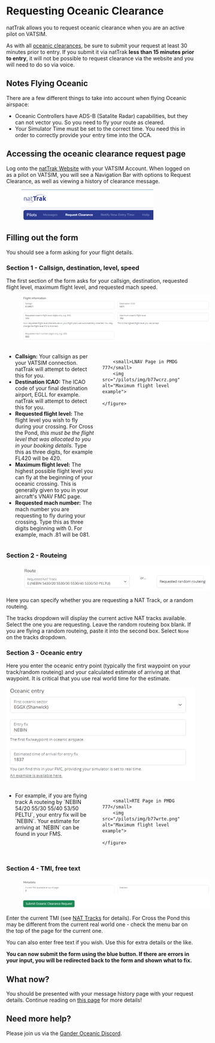 # Requesting Oceanic Clearance
natTrak allows you to request oceanic clearance when you are an active pilot on VATSIM.

As with all [oceanic clearances](/pilots/atc/clearances), be sure to submit your request at least 30 minutes prior to entry. If you submit it via natTrak **less than 15 minutes prior to entry**, it will not be possible to request clearance via the website and you will need to do so via voice.

## Notes Flying Oceanic
There are a few different things to take into account when flying Oceanic airspace:

* Oceanic Controllers have ADS-B (Satalite Radar) capabilities, but they can not vector you. So you need to fly your route as cleared.
* Your Simulator Time must be set to the correct time. You need this in order to correctly provide your entry time into the OCA.

## Accessing the oceanic clearance request page
Log onto the [natTrak Website](https://nattrak.vatsim.net/) with your VATSIM Account. When logged on as a pilot on VATSIM, you will see a Navigation Bar with options to Request Clearance, as well as viewing a history of clearance message.

<figure class="image image-style-align-right image_resized" style="width:70%">
<img src="/pilots/img/nattraknavbar.png">
</figure>

## Filling out the form

You should see a form asking for your flight details. 

### Section 1 - Callsign, destination, level, speed

The first section of the form asks for your callsign, destination, requested flight level, maximum flight level, and requested mach speed.

<figure class="image image-style-align-right image_resized" style="width:100%">
<img src="/pilots/img/nattrakclrpt1.png">
</figure>


<div style="display: flex; align-items: flex-start;">
    <div style="flex: 1;">
        <ul>
            <li><strong>Callsign:</strong> Your callsign as per your VATSIM connection. natTrak will attempt to detect this for you.</li>
            <li><strong>Destination ICAO:</strong> The ICAO code of your final destination airport, EGLL for example. natTrak will attempt to detect this for you.</li>
            <li><strong>Requested flight level:</strong> The flight level you wish to fly during your crossing. For Cross the Pond, <em>this must be the flight level that was allocated to you in your booking details.</em> Type this as three digits, for example FL420 will be 420.</li>
            <li><strong>Maximum flight level:</strong> The highest possible flight level you can fly at the beginning of your oceanic crossing. This is generally given to you in your aircraft's VNAV FMC page.</li>
            <li><strong>Requested mach number:</strong> The mach number you are requesting to fly during your crossing. Type this as three digits beginning with 0. For example, mach .81 will be 081.</li>
        </ul>
    </div>
    <figure class="image image-style-align-right image_resized" style="flex: 0 0 35%; margin-left: 20px;">

        <small>LNAV Page in PMDG 777</small>
        <img src="/pilots/img/b77wcrz.png" alt="Maximum flight level example">
        
    </figure>
</div>


### Section 2 - Routeing

<figure class="image image-style-align-right image_resized" style="width:100%">
<img src="/pilots/img/nattrakclrpt2.png">
</figure>

Here you can specify whether you are requesting a NAT Track, or a random routeing. 

The tracks dropdown will display the current active NAT tracks available. Select the one you are requesting. Leave the random routeing box blank. If you are flying a random routeing, paste it into the second box. Select `None` on the tracks dropdown.

### Section 3 - Oceanic entry

Here you enter the oceanic entry point (typically the first waypoint on your track/random routeing) and your calculated estimate of arriving at that waypoint. It is critical that you use real world time for the estimate.

![nattrakclrpt3](/pilots/img/nattrakclrpt3.png)

<div style="display: flex; align-items: flex-start;">
    <div style="flex: 1;">
        <ul>
            <li>For example, if you are flying track A routeing by `NEBIN 54/20 55/30 55/40 53/50 PELTU`, your entry fix will be `NEBIN`. Your estimate for arriving at `NEBIN` can be found in your FMS.</li>
        </ul>
    </div>
    <figure class="image image-style-align-right image_resized" style="flex: 0 0 35%; margin-left: 20px;">

        <small>RTE Page in PMDG 777</small>
        <img src="/pilots/img/b77wrte.png" alt="Maximum flight level example">
        
    </figure>
</div>


### Section 4 - TMI, free text

<figure class="image image-style-align-right image_resized" style="width:100%">
<img src="/pilots/img/nattrakclrpt4.png">
</figure>

Enter the current TMI (see [NAT Tracks](/basics/nats) for details). For Cross the Pond this may be different from the current real world one - check the menu bar on the top of the page for the current one.

You can also enter free text if you wish. Use this for extra details or the like. 

**You can now submit the form using the blue button. If there are errors in your input, you will be redirected back to the form and shown what to fix.**

## What now?

You should be presented with your message history page with your request details. Continue reading on [this page](/pilots/nattrak/receiving-clearance) for more details!

## Need more help?

Please join us via the [Gander Oceanic Discord](/additional-resources/myczqo).